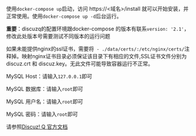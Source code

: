使用`docker-compose up`启动，访问 https://<域名>/install 就可以开始安装，并正常使用。使用`docker-compose up -d`后台运行。

**重要**：discuzq的配置环境跟docker-compose 的版本有联系`version: '2.1'`，修改此处版本号需要测试不同版本的运行问题

如果未能提供nginx的ssl证书，需要将` - ./data/certs/:/etc/nginx/certs/`注释掉。映射nginx证书目录必须保证该目录下有相应的文件,SSL证书文件分别为discuz.crt 和 discuz.key。无此文件可能导致容器运行不正常。

MySQL Host：请输入`127.0.0.1`即可

MySQL 数据库：请输入`root`即可

MySQL 用户名：请输入`root`即可

MySQL 密码：请输入`root`即可

请参照[Discuz! Q 官方文档](https://discuz.com/docs/)